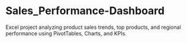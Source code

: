 # Sales_Performance-Dashboard
Excel project analyzing product sales trends, top products, and regional performance using PivotTables, Charts, and KPIs.

